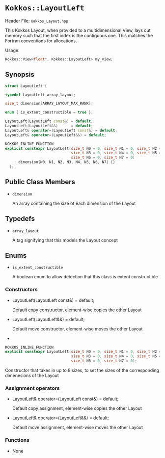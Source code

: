 # `Kokkos::LayoutLeft`

Header File: `Kokkos_Layout.hpp`

This Kokkos Layout, when provided to a multidimensional View, lays out memory such that the first index is the contiguous one. This matches the Fortran conventions for allocations. 

Usage: 

  ```c++
  Kokkos::View<float*, Kokkos::LayoutLeft> my_view;
  ```

## Synopsis 
  ```c++
  struct LayoutLeft {

  typedef LayoutLeft array_layout;

  size_t dimension[ARRAY_LAYOUT_MAX_RANK];

  enum { is_extent_constructible = true };

  LayoutLeft(LayoutLeft const&) = default;
  LayoutLeft(LayoutLeft&&)      = default;
  LayoutLeft& operator=(LayoutLeft const&) = default;
  LayoutLeft& operator=(LayoutLeft&&) = default;

  KOKKOS_INLINE_FUNCTION
  explicit constexpr LayoutLeft(size_t N0 = 0, size_t N1 = 0, size_t N2 = 0,
                                size_t N3 = 0, size_t N4 = 0, size_t N5 = 0,
                                size_t N6 = 0, size_t N7 = 0)
      : dimension{N0, N1, N2, N3, N4, N5, N6, N7} {}
	};
  ```

## Public Class Members

  * `dimension`

    An array containing the size of each dimension of the Layout
   
## Typedefs
   
 * `array_layout`

    A tag signifying that this models the Layout concept

## Enums

  * `is_extent_constructible`

    A boolean enum to allow detection that this class is extent constructible

### Constructors

  * LayoutLeft(LayoutLeft const&) = default;

    Default copy constructor, element-wise copies the other Layout

  * LayoutLeft(LayoutLeft&&)      = default;
 
    Default move constructor, element-wise moves the other Layout

  * 
  ```c++
  KOKKOS_INLINE_FUNCTION
  explicit constexpr LayoutLeft(size_t N0 = 0, size_t N1 = 0, size_t N2 = 0,
                                size_t N3 = 0, size_t N4 = 0, size_t N5 = 0,
                                size_t N6 = 0, size_t N7 = 0);
  ```
  
  Constructor that takes in up to 8 sizes, to set the sizes of the corresponding dimenesions of the Layout

### Assignment operators

  * LayoutLeft& operator=(LayoutLeft const&) = default;

    Default copy assignment, element-wise copies the other Layout

  * LayoutLeft& operator=(LayoutLeft&&) = default;

    Default move assignment, element-wise moves the other Layout

### Functions

  * None
